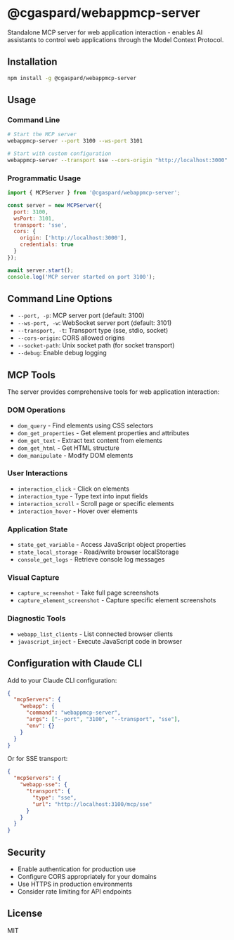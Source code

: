 # @cgaspard/webappmcp-server

Standalone MCP server for web application interaction - enables AI assistants to control web applications through the Model Context Protocol.

## Installation

```bash
npm install -g @cgaspard/webappmcp-server
```

## Usage

### Command Line

```bash
# Start the MCP server
webappmcp-server --port 3100 --ws-port 3101

# Start with custom configuration
webappmcp-server --transport sse --cors-origin "http://localhost:3000"
```

### Programmatic Usage

```javascript
import { MCPServer } from '@cgaspard/webappmcp-server';

const server = new MCPServer({
  port: 3100,
  wsPort: 3101,
  transport: 'sse',
  cors: {
    origin: ['http://localhost:3000'],
    credentials: true
  }
});

await server.start();
console.log('MCP server started on port 3100');
```

## Command Line Options

- `--port, -p`: MCP server port (default: 3100)
- `--ws-port, -w`: WebSocket server port (default: 3101)
- `--transport, -t`: Transport type (sse, stdio, socket)
- `--cors-origin`: CORS allowed origins
- `--socket-path`: Unix socket path (for socket transport)
- `--debug`: Enable debug logging

## MCP Tools

The server provides comprehensive tools for web application interaction:

### DOM Operations
- `dom_query` - Find elements using CSS selectors
- `dom_get_properties` - Get element properties and attributes
- `dom_get_text` - Extract text content from elements
- `dom_get_html` - Get HTML structure
- `dom_manipulate` - Modify DOM elements

### User Interactions
- `interaction_click` - Click on elements
- `interaction_type` - Type text into input fields
- `interaction_scroll` - Scroll page or specific elements
- `interaction_hover` - Hover over elements

### Application State
- `state_get_variable` - Access JavaScript object properties
- `state_local_storage` - Read/write browser localStorage
- `console_get_logs` - Retrieve console log messages

### Visual Capture
- `capture_screenshot` - Take full page screenshots
- `capture_element_screenshot` - Capture specific element screenshots

### Diagnostic Tools
- `webapp_list_clients` - List connected browser clients
- `javascript_inject` - Execute JavaScript code in browser

## Configuration with Claude CLI

Add to your Claude CLI configuration:

```json
{
  "mcpServers": {
    "webapp": {
      "command": "webappmcp-server",
      "args": ["--port", "3100", "--transport", "sse"],
      "env": {}
    }
  }
}
```

Or for SSE transport:

```json
{
  "mcpServers": {
    "webapp-sse": {
      "transport": {
        "type": "sse",
        "url": "http://localhost:3100/mcp/sse"
      }
    }
  }
}
```

## Security

- Enable authentication for production use
- Configure CORS appropriately for your domains
- Use HTTPS in production environments
- Consider rate limiting for API endpoints

## License

MIT